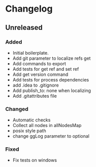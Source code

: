 # Changelog

## Unreleased

### Added

- Initial boilerplate.
- Add git parameter to localize refs get
- Add commands to export
- Add tests for get ref and set ref
- Add get version command
- Add tests for process dependencies
- add .idea to .gitignore
- Add publish\_to: none when localizing
- Add .gitattributes file

### Changed

- Automatic checks
- Collect all nodes in allNodesMap
- posix style path
- change ggLog parameter to optional

### Fixed

- Fix tests on windows
